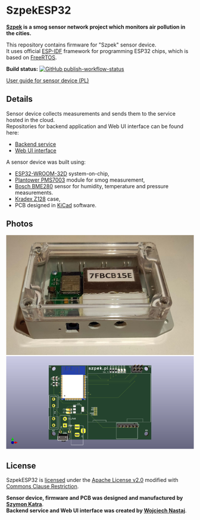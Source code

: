 # SzpekESP32

**[Szpek](https://www.szpek.pl) is a smog sensor network project which monitors air pollution in the cities.**

This repository contains firmware for "Szpek" sensor device.  
It uses official [ESP-IDF](https://docs.espressif.com/projects/esp-idf/en/latest/esp32/) framework for programming ESP32 chips, which is based on [FreeRTOS](https://www.freertos.org/).

**Build status:** [![GitHub publish-workflow-status](https://github.com/SzymonKatra/SzpekESP32/actions/workflows/main.yml/badge.svg)](https://github.com/SzymonKatra/SzpekESP32/actions/workflows/main.yml)

[User guide for sensor device (PL)](https://www.szpek.pl/manual)

## Details
Sensor device collects measurements and sends them to the service hosted in the cloud.  
Repositories for backend application and Web UI interface can be found here:
- [Backend service](https://github.com/wojciechN9/Szpek)
- [Web UI interface](https://github.com/wojciechN9/Szpek-UI)

A sensor device was built using:
- [ESP32-WROOM-32D](https://www.espressif.com/en/products/socs/esp32)  system-on-chip,
- [Plantower PMS7003](https://www.plantower.com/en/products_33/76.html) module for smog measurement,
- [Bosch BME280](https://www.bosch-sensortec.com/products/environmental-sensors/humidity-sensors-bme280/) sensor for humidity, temperature and pressure measurements.
- [Kradex Z128](https://www.kradex.com.pl/product/obudowy_hermetyczne/z128uj_tm_abs?lang=pl) case,
- PCB designed in [KiCad](https://www.kicad.org/) software.

## Photos

![Device photo](docs/sensor_photo.jpg)
![3D PCB view from KiCad](docs/szpek_pcb.png)

## License

SzpekESP32 is [licensed](LICENSE.md) under the [Apache License v2.0](https://www.apache.org/licenses/LICENSE-2.0) modified with [Commons Clause Restriction](https://commonsclause.com/).

**Sensor device, firmware and PCB was designed and manufactured by [Szymon Katra](https://github.com/SzymonKatra)**.  
**Backend service and Web UI interface was created by [Wojciech Nastaj](https://github.com/wojciechN9)**.
